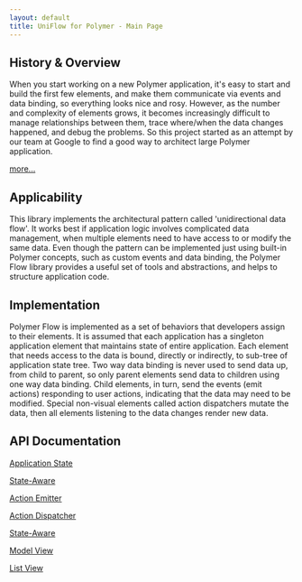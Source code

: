 ```yaml
---
layout: default
title: UniFlow for Polymer - Main Page
---
```

## History & Overview

When you start working on a new Polymer application, it's easy to start and build the first few elements, and make them communicate via events and data binding, so everything looks nice and rosy. However, as the number and complexity of elements grows, it becomes increasingly difficult to manage relationships between them, trace where/when the data changes happened, and debug the problems. So this project started as an attempt by our team at Google to find a good way to architect large Polymer application. 

[more...](overview.html)

## Applicability

This library implements the architectural pattern called 'unidirectional data flow'. It works best if application logic involves complicated data management, when multiple elements need to have access to or modify the same data. Even though the pattern can be implemented just using built-in Polymer concepts, such as custom events and data binding, the Polymer Flow library provides a useful set of tools and abstractions, and helps to structure application code.

## Implementation

Polymer Flow is implemented as a set of behaviors that developers assign to their elements. It is assumed that each application has a singleton application element that maintains state of entire application. Each element that needs access to the data is bound, directly or indirectly, to sub-tree of application state tree. Two way data binding is never used to send data up, from child to parent, so only parent elements send data to children using one way data binding. Child elements, in turn, send the events (emit actions) responding to user actions, indicating that the data may need to be modified. Special non-visual elements called action dispatchers mutate the data, then all elements listening to the data changes render new data. 

## API Documentation

[Application State](components/uniflow-polymer/#UniFlow.ApplicationState)

[State-Aware](components/uniflow-polymer/#UniFlow.StateAware)

[Action Emitter](components/uniflow-polymer/#UniFlow.ActionEmitter)

[Action Dispatcher](components/uniflow-polymer/#UniFlow.ActionDispatcher)

[State-Aware](components/uniflow-polymer/#UniFlow.StateAware)

[Model View](components/uniflow-polymer/#UniFlow.ModelView)

[List View](components/uniflow-polymer/#UniFlow.ListView)
